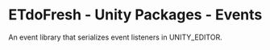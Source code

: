 # ETdoFresh - Unity Packages - Events
An event library that serializes event listeners in UNITY_EDITOR.